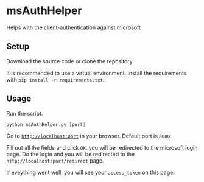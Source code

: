 # msAuthHelper

Helps with the client-authentication against microsoft

## Setup

Download the source code or clone the repository.

It is recommended to use a virtual environment.
Install the requirements with `pip install -r requirements.txt`.

## Usage

Run the script.

```ps1
python msAuthHelper.py [port]
```

Go to [`http://localhost:port`](_) in your browser.
Default port is `8080`.

Fill out all the fields and click `OK`.
you will be redirected to the microsoft login page.
Do the login and you will be redirected to the `http://localhost:port/redirect` page.

If eveything went well, you will see your `access_token` on this page.
